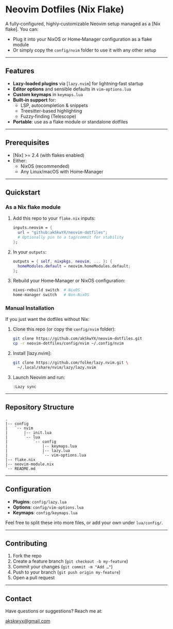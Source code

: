 # Neovim Dotfiles (Nix Flake)

A fully‑configured, highly‑customizable Neovim setup managed as a [Nix flake]. You can:

- Plug it into your NixOS or Home‑Manager configuration as a flake module  
- Or simply copy the `config/nvim` folder to use it with any other setup

---

## Features

- **Lazy‑loaded plugins** via [`lazy.nvim`] for lightning‑fast startup  
- **Editor options** and sensible defaults in `vim-options.lua`  
- **Custom keymaps** in `keymaps.lua`  
- **Built‑in support** for:  
  - LSP, autocompletion & snippets  
  - Treesitter-based highlighting  
  - Fuzzy‑finding (Telescope)  
- **Portable**: use as a flake module or standalone dotfiles  

---

## Prerequisites

- [Nix] >= 2.4 (with flakes enabled)  
- Either:
  - NixOS (recommended)  
  - Any Linux/macOS with Home‑Manager  

---

## Quickstart

### As a Nix flake module

1.  Add this repo to your `flake.nix` inputs:

    ```nix
    inputs.neovim = {
      url = "github:akSkwYX/neovim-dotfiles";
      # Optionally pin to a tag/commit for stability
    };
    ```

2.  In your `outputs`:

    ```nix
    outputs = { self, nixpkgs, neovim, ... }: {
      homeModules.default = neovim.homeModules.default;
    };
    ```

3.  Rebuild your Home‑Manager or NixOS configuration:

    ```bash
    nixos-rebuild switch  # NixOS
    home-manager switch   # Non‑NixOS
    ```

### Manual Installation

If you just want the dotfiles without Nix:

1.  Clone this repo (or copy the `config/nvim` folder):

    ```bash
    git clone https://github.com/akSkwYX/neovim-dotfiles.git
    cp -r neovim-dotfiles/config/nvim ~/.config/nvim
    ```

2.  Install [lazy.nvim]:

    ```bash
    git clone https://github.com/folke/lazy.nvim.git \
      ~/.local/share/nvim/lazy/lazy.nvim
    ```

3.  Launch Neovim and run:

    ```vim
    :Lazy sync
    ```

---

## Repository Structure

```
.
|-- config
|   `-- nvim
|       |-- init.lua
|       `-- lua
|           `-- config
|               |-- keymaps.lua
|               |-- lazy.lua
|               `-- vim-options.lua
|-- flake.nix
|-- neovim-module.nix
`-- README.md
```

---

## Configuration

- **Plugins**: `config/lazy.lua`  
- **Options**: `config/vim-options.lua`  
- **Keymaps**: `config/keymaps.lua`  

Feel free to split these into more files, or add your own under `lua/config/`.

---

## Contributing

1.  Fork the repo  
2.  Create a feature branch (`git checkout -b my-feature`)  
3.  Commit your changes (`git commit -m "Add …"`)  
4.  Push to your branch (`git push origin my-feature`)  
5.  Open a pull request

---

## Contact

Have questions or suggestions? Reach me at:

[akskwyx@gmail.com](mailto:akskwyx@gmail.com)
